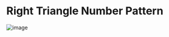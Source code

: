 # Right Triangle Number Pattern
![image](https://user-images.githubusercontent.com/75837613/135950331-3152e30f-cd4b-45c0-9096-2d3809326fd6.png)
